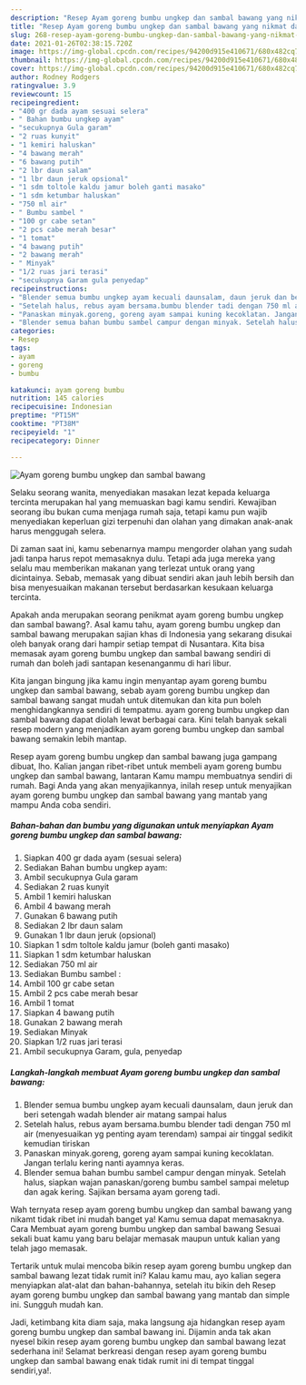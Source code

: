 ```yaml
---
description: "Resep Ayam goreng bumbu ungkep dan sambal bawang yang nikmat dan Mudah Dibuat"
title: "Resep Ayam goreng bumbu ungkep dan sambal bawang yang nikmat dan Mudah Dibuat"
slug: 268-resep-ayam-goreng-bumbu-ungkep-dan-sambal-bawang-yang-nikmat-dan-mudah-dibuat
date: 2021-01-26T02:38:15.720Z
image: https://img-global.cpcdn.com/recipes/94200d915e410671/680x482cq70/ayam-goreng-bumbu-ungkep-dan-sambal-bawang-foto-resep-utama.jpg
thumbnail: https://img-global.cpcdn.com/recipes/94200d915e410671/680x482cq70/ayam-goreng-bumbu-ungkep-dan-sambal-bawang-foto-resep-utama.jpg
cover: https://img-global.cpcdn.com/recipes/94200d915e410671/680x482cq70/ayam-goreng-bumbu-ungkep-dan-sambal-bawang-foto-resep-utama.jpg
author: Rodney Rodgers
ratingvalue: 3.9
reviewcount: 15
recipeingredient:
- "400 gr dada ayam sesuai selera"
- " Bahan bumbu ungkep ayam"
- "secukupnya Gula garam"
- "2 ruas kunyit"
- "1 kemiri haluskan"
- "4 bawang merah"
- "6 bawang putih"
- "2 lbr daun salam"
- "1 lbr daun jeruk opsional"
- "1 sdm toltole kaldu jamur boleh ganti masako"
- "1 sdm ketumbar haluskan"
- "750 ml air"
- " Bumbu sambel "
- "100 gr cabe setan"
- "2 pcs cabe merah besar"
- "1 tomat"
- "4 bawang putih"
- "2 bawang merah"
- " Minyak"
- "1/2 ruas jari terasi"
- "secukupnya Garam gula penyedap"
recipeinstructions:
- "Blender semua bumbu ungkep ayam kecuali daunsalam, daun jeruk dan beri setengah wadah blender air matang sampai halus"
- "Setelah halus, rebus ayam bersama.bumbu blender tadi dengan 750 ml air (menyesuaikan yg penting ayam terendam) sampai air tinggal sedikit kemudian tiriskan"
- "Panaskan minyak.goreng, goreng ayam sampai kuning kecoklatan. Jangan terlalu kering nanti ayamnya keras."
- "Blender semua bahan bumbu sambel campur dengan minyak. Setelah halus, siapkan wajan panaskan/goreng bumbu sambel sampai meletup dan agak kering. Sajikan bersama ayam goreng tadi."
categories:
- Resep
tags:
- ayam
- goreng
- bumbu

katakunci: ayam goreng bumbu 
nutrition: 145 calories
recipecuisine: Indonesian
preptime: "PT15M"
cooktime: "PT38M"
recipeyield: "1"
recipecategory: Dinner

---
```



![Ayam goreng bumbu ungkep dan sambal bawang](https://img-global.cpcdn.com/recipes/94200d915e410671/680x482cq70/ayam-goreng-bumbu-ungkep-dan-sambal-bawang-foto-resep-utama.jpg)

Selaku seorang wanita, menyediakan masakan lezat kepada keluarga tercinta merupakan hal yang memuaskan bagi kamu sendiri. Kewajiban seorang ibu bukan cuma menjaga rumah saja, tetapi kamu pun wajib menyediakan keperluan gizi terpenuhi dan olahan yang dimakan anak-anak harus menggugah selera.

Di zaman  saat ini, kamu sebenarnya mampu mengorder olahan yang sudah jadi tanpa harus repot memasaknya dulu. Tetapi ada juga mereka yang selalu mau memberikan makanan yang terlezat untuk orang yang dicintainya. Sebab, memasak yang dibuat sendiri akan jauh lebih bersih dan bisa menyesuaikan makanan tersebut berdasarkan kesukaan keluarga tercinta. 



Apakah anda merupakan seorang penikmat ayam goreng bumbu ungkep dan sambal bawang?. Asal kamu tahu, ayam goreng bumbu ungkep dan sambal bawang merupakan sajian khas di Indonesia yang sekarang disukai oleh banyak orang dari hampir setiap tempat di Nusantara. Kita bisa memasak ayam goreng bumbu ungkep dan sambal bawang sendiri di rumah dan boleh jadi santapan kesenanganmu di hari libur.

Kita jangan bingung jika kamu ingin menyantap ayam goreng bumbu ungkep dan sambal bawang, sebab ayam goreng bumbu ungkep dan sambal bawang sangat mudah untuk ditemukan dan kita pun boleh menghidangkannya sendiri di tempatmu. ayam goreng bumbu ungkep dan sambal bawang dapat diolah lewat berbagai cara. Kini telah banyak sekali resep modern yang menjadikan ayam goreng bumbu ungkep dan sambal bawang semakin lebih mantap.

Resep ayam goreng bumbu ungkep dan sambal bawang juga gampang dibuat, lho. Kalian jangan ribet-ribet untuk membeli ayam goreng bumbu ungkep dan sambal bawang, lantaran Kamu mampu membuatnya sendiri di rumah. Bagi Anda yang akan menyajikannya, inilah resep untuk menyajikan ayam goreng bumbu ungkep dan sambal bawang yang mantab yang mampu Anda coba sendiri.

<!--inarticleads1-->

##### Bahan-bahan dan bumbu yang digunakan untuk menyiapkan Ayam goreng bumbu ungkep dan sambal bawang:

1. Siapkan 400 gr dada ayam (sesuai selera)
1. Sediakan  Bahan bumbu ungkep ayam:
1. Ambil secukupnya Gula garam
1. Sediakan 2 ruas kunyit
1. Ambil 1 kemiri haluskan
1. Ambil 4 bawang merah
1. Gunakan 6 bawang putih
1. Sediakan 2 lbr daun salam
1. Gunakan 1 lbr daun jeruk (opsional)
1. Siapkan 1 sdm toltole kaldu jamur (boleh ganti masako)
1. Siapkan 1 sdm ketumbar haluskan
1. Sediakan 750 ml air
1. Sediakan  Bumbu sambel :
1. Ambil 100 gr cabe setan
1. Ambil 2 pcs cabe merah besar
1. Ambil 1 tomat
1. Siapkan 4 bawang putih
1. Gunakan 2 bawang merah
1. Sediakan  Minyak
1. Siapkan 1/2 ruas jari terasi
1. Ambil secukupnya Garam, gula, penyedap




<!--inarticleads2-->

##### Langkah-langkah membuat Ayam goreng bumbu ungkep dan sambal bawang:

1. Blender semua bumbu ungkep ayam kecuali daunsalam, daun jeruk dan beri setengah wadah blender air matang sampai halus
1. Setelah halus, rebus ayam bersama.bumbu blender tadi dengan 750 ml air (menyesuaikan yg penting ayam terendam) sampai air tinggal sedikit kemudian tiriskan
1. Panaskan minyak.goreng, goreng ayam sampai kuning kecoklatan. Jangan terlalu kering nanti ayamnya keras.
1. Blender semua bahan bumbu sambel campur dengan minyak. Setelah halus, siapkan wajan panaskan/goreng bumbu sambel sampai meletup dan agak kering. Sajikan bersama ayam goreng tadi.




Wah ternyata resep ayam goreng bumbu ungkep dan sambal bawang yang nikamt tidak ribet ini mudah banget ya! Kamu semua dapat memasaknya. Cara Membuat ayam goreng bumbu ungkep dan sambal bawang Sesuai sekali buat kamu yang baru belajar memasak maupun untuk kalian yang telah jago memasak.

Tertarik untuk mulai mencoba bikin resep ayam goreng bumbu ungkep dan sambal bawang lezat tidak rumit ini? Kalau kamu mau, ayo kalian segera menyiapkan alat-alat dan bahan-bahannya, setelah itu bikin deh Resep ayam goreng bumbu ungkep dan sambal bawang yang mantab dan simple ini. Sungguh mudah kan. 

Jadi, ketimbang kita diam saja, maka langsung aja hidangkan resep ayam goreng bumbu ungkep dan sambal bawang ini. Dijamin anda tak akan nyesel bikin resep ayam goreng bumbu ungkep dan sambal bawang lezat sederhana ini! Selamat berkreasi dengan resep ayam goreng bumbu ungkep dan sambal bawang enak tidak rumit ini di tempat tinggal sendiri,ya!.

